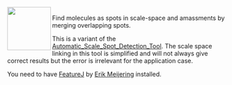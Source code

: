 <img align='left' src="http://dev.mri.cnrs.fr/attachments/download/2280/Image%2013_Out-2.png" height='100'/><br>
Find molecules as spots in scale-space and amassments by merging overlapping spots.

This is a variant of the [Automatic_Scale_Spot_Detection_Tool](https://github.com/MontpellierRessourcesImagerie/imagej_macros_and_scripts/wiki/Automatic_Scale_Spot_Detection_Tool). The scale space linking in this tool is simplified and will not always give correct results but the error is irrelevant for the application case.

 You need to have [FeatureJ](https://imagej.net/ImageScience) by [Erik Meijering](https://imagej.net/User:ImageScience) installed.
